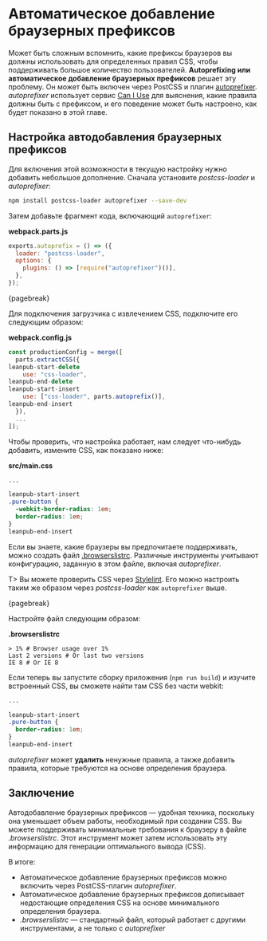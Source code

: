 # Автоматическое добавление браузерных префиксов

Может быть сложным вспомнить, какие префиксы браузеров вы должны использовать для определенных правил CSS, чтобы поддерживать большое количество пользователей. **Autoprefixing или автоматическое добавление браузерных префиксов** решает эту проблему. Он может быть включен через PostCSS и плагин [autoprefixer](https://www.npmjs.com/package/autoprefixer). *autoprefixer* использует сервис [Can I Use](http://caniuse.com/) для выяснения, какие правила должны быть с префиксом, и его поведение может быть настроено, как будет показано в этой главе. 

## Настройка автодобавления браузерных префиксов

Для включения этой возможности в текущую настройку нужно добавить небольшое дополнение. Сначала установите *postcss-loader* и *autoprefixer*:

```bash
npm install postcss-loader autoprefixer --save-dev
```

Затем добавьте фрагмент кода, включающий `autoprefixer`:

**webpack.parts.js**

```javascript
exports.autoprefix = () => ({
  loader: "postcss-loader",
  options: {
    plugins: () => [require("autoprefixer")()],
  },
});
```

{pagebreak}

Для подключения загрузчика с извлечением CSS, подключите его следующим образом:

**webpack.config.js**

```javascript
const productionConfig = merge([
  parts.extractCSS({
leanpub-start-delete
    use: "css-loader",
leanpub-end-delete
leanpub-start-insert
    use: ["css-loader", parts.autoprefix()],
leanpub-end-insert
  }),
  ...
]);
```

Чтобы проверить, что настройка работает, нам следует что-нибудь добавить, измените CSS, как показано ниже:

**src/main.css**

```css
...

leanpub-start-insert
.pure-button {
  -webkit-border-radius: 1em;
  border-radius: 1em;
}
leanpub-end-insert
```

Если вы знаете, какие браузеры вы предпочитаете поддерживать, можно создать файл [.browserslistrc](https://www.npmjs.com/package/browserslist). Различные инструменты учитывают конфигурацию, заданную в этом файле, включая *autoprefixer*.

T> Вы можете проверить CSS через [Stylelint](http://stylelint.io/). Его можно настроить таким же образом через *postcss-loader* как `autoprefixer` выше.

{pagebreak}

Настройте файл следующим образом:

**.browserslistrc**

```
> 1% # Browser usage over 1%
Last 2 versions # Or last two versions
IE 8 # Or IE 8
```

Если теперь вы запустите сборку приложения (`npm run build`) и изучите встроенный CSS, вы сможете найти там CSS без части webkit:

```css
...

leanpub-start-insert
.pure-button {
  border-radius: 1em;
}
leanpub-end-insert
```

*autoprefixer* может **удалить** ненужные правила, а также добавить правила, которые требуются на основе определения браузера.

## Заключение

Автодобавление браузерных префиксов — удобная техника, поскольку она уменьшает объем работы, необходимый при создании CSS. Вы можете поддерживать минимальные требования к браузеру в файле *.browserslistrc*. Этот инструмент может затем использовать эту информацию для генерации оптимального вывода (CSS).

В итоге:

* Автоматическое добавление браузерных префиксов можно включить через PostCSS-плагин *autoprefixer*.
* Автоматическое добавление браузерных префиксов дописывает недостающие определения CSS на основе минимального определения браузера.
* *.browserslistrc* — стандартный файл, который работает с другими инструментами, а не только с *autoprefixer*
